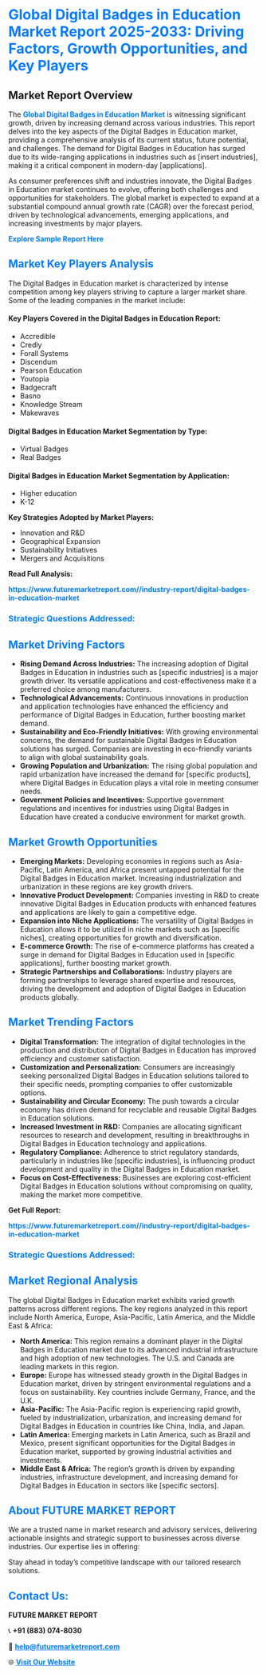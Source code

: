 <h1 style="color: #007BFF;">Global Digital Badges in Education Market Report 2025-2033: Driving Factors, Growth Opportunities, and Key Players</h1>

<section id="overview">
<h2>Market Report Overview</h2>
<p>The <a href="https://www.futuremarketreport.com//industry-report/digital-badges-in-education-market" style="color: #007BFF; text-decoration: none;"><strong>Global Digital Badges in Education Market</strong></a> is witnessing significant growth, driven by increasing demand across various industries. This report delves into the key aspects of the Digital Badges in Education market, providing a comprehensive analysis of its current status, future potential, and challenges. The demand for Digital Badges in Education has surged due to its wide-ranging applications in industries such as [insert industries], making it a critical component in modern-day [applications].</p>
<p>As consumer preferences shift and industries innovate, the Digital Badges in Education market continues to evolve, offering both challenges and opportunities for stakeholders. The global market is expected to expand at a substantial compound annual growth rate (CAGR) over the forecast period, driven by technological advancements, emerging applications, and increasing investments by major players.</p>
</section>

<section id="overview">
<p><a href="https://www.futuremarketreport.com//request-sample/reportId=56738" style="color: #007BFF; text-decoration: none;"><strong>Explore Sample Report Here</strong></a></p>
</section>

<section id="key-players">
<h2 style="color: #007BFF;">Market Key Players Analysis</h2>
<p>The Digital Badges in Education market is characterized by intense competition among key players striving to capture a larger market share. Some of the leading companies in the market include:</p>
<h4>Key Players Covered in the Digital Badges in Education Report:</h4>
<ul><li>Accredible</li><li>Credly</li><li>Forall Systems</li><li>Discendum</li><li>Pearson Education</li><li>Youtopia</li><li>Badgecraft</li><li>Basno</li><li>Knowledge Stream</li><li>Makewaves</li></ul>
<h4>Digital Badges in Education Market Segmentation by Type:</h4>
<ul><li>Virtual Badges</li><li>Real Badges</li></ul>

<h4>Digital Badges in Education Market Segmentation by Application:</h4>
<ul><li>Higher education</li><li>K-12</li></ul>
<p><strong>Key Strategies Adopted by Market Players:</strong></p>
<ul>
<li>Innovation and R&D</li>
<li>Geographical Expansion</li>
<li>Sustainability Initiatives</li>
<li>Mergers and Acquisitions</li>
</ul>
</section>

<section>
<p><strong>Read Full Analysis: </strong></p><a href="https://www.futuremarketreport.com//industry-report/digital-badges-in-education-market" style="color: #007BFF; text-decoration: none;"><strong>https://www.futuremarketreport.com//industry-report/digital-badges-in-education-market</strong></a>
<h3 style="color: #007BFF;">Strategic Questions Addressed:</h3>
</section>

<section id="driving-factors">
<h2 style="color: #007BFF;">Market Driving Factors</h2>
<ul>
<li><strong>Rising Demand Across Industries:</strong> The increasing adoption of Digital Badges in Education in industries such as [specific industries] is a major growth driver. Its versatile applications and cost-effectiveness make it a preferred choice among manufacturers.</li>
<li><strong>Technological Advancements:</strong> Continuous innovations in production and application technologies have enhanced the efficiency and performance of Digital Badges in Education, further boosting market demand.</li>
<li><strong>Sustainability and Eco-Friendly Initiatives:</strong> With growing environmental concerns, the demand for sustainable Digital Badges in Education solutions has surged. Companies are investing in eco-friendly variants to align with global sustainability goals.</li>
<li><strong>Growing Population and Urbanization:</strong> The rising global population and rapid urbanization have increased the demand for [specific products], where Digital Badges in Education plays a vital role in meeting consumer needs.</li>
<li><strong>Government Policies and Incentives:</strong> Supportive government regulations and incentives for industries using Digital Badges in Education have created a conducive environment for market growth.</li>
</ul>
</section>

<section id="growth-opportunities">
<h2 style="color: #007BFF;">Market Growth Opportunities</h2>
<ul>
<li><strong>Emerging Markets:</strong> Developing economies in regions such as Asia-Pacific, Latin America, and Africa present untapped potential for the Digital Badges in Education market. Increasing industrialization and urbanization in these regions are key growth drivers.</li>
<li><strong>Innovative Product Development:</strong> Companies investing in R&D to create innovative Digital Badges in Education products with enhanced features and applications are likely to gain a competitive edge.</li>
<li><strong>Expansion into Niche Applications:</strong> The versatility of Digital Badges in Education allows it to be utilized in niche markets such as [specific niches], creating opportunities for growth and diversification.</li>
<li><strong>E-commerce Growth:</strong> The rise of e-commerce platforms has created a surge in demand for Digital Badges in Education used in [specific applications], further boosting market growth.</li>
<li><strong>Strategic Partnerships and Collaborations:</strong> Industry players are forming partnerships to leverage shared expertise and resources, driving the development and adoption of Digital Badges in Education products globally.</li>
</ul>
</section>

<section id="trending-factors">
<h2 style="color: #007BFF;">Market Trending Factors</h2>
<ul>
<li><strong>Digital Transformation:</strong> The integration of digital technologies in the production and distribution of Digital Badges in Education has improved efficiency and customer satisfaction.</li>
<li><strong>Customization and Personalization:</strong> Consumers are increasingly seeking personalized Digital Badges in Education solutions tailored to their specific needs, prompting companies to offer customizable options.</li>
<li><strong>Sustainability and Circular Economy:</strong> The push towards a circular economy has driven demand for recyclable and reusable Digital Badges in Education solutions.</li>
<li><strong>Increased Investment in R&D:</strong> Companies are allocating significant resources to research and development, resulting in breakthroughs in Digital Badges in Education technology and applications.</li>
<li><strong>Regulatory Compliance:</strong> Adherence to strict regulatory standards, particularly in industries like [specific industries], is influencing product development and quality in the Digital Badges in Education market.</li>
<li><strong>Focus on Cost-Effectiveness:</strong> Businesses are exploring cost-efficient Digital Badges in Education solutions without compromising on quality, making the market more competitive.</li>
</ul>
</section>

<section>
<p><strong>Get Full Report: </strong></p><a href="https://www.futuremarketreport.com//industry-report/digital-badges-in-education-market" style="color: #007BFF; text-decoration: none;"><strong>https://www.futuremarketreport.com//industry-report/digital-badges-in-education-market</strong></a>
<h3 style="color: #007BFF;">Strategic Questions Addressed:</h3>
</section>


<section id="regional-analysis">
<h2 style="color: #007BFF;">Market Regional Analysis</h2>
<p>The global Digital Badges in Education market exhibits varied growth patterns across different regions. The key regions analyzed in this report include North America, Europe, Asia-Pacific, Latin America, and the Middle East & Africa:</p>
<ul>
<li><strong>North America:</strong> This region remains a dominant player in the Digital Badges in Education market due to its advanced industrial infrastructure and high adoption of new technologies. The U.S. and Canada are leading markets in this region.</li>
<li><strong>Europe:</strong> Europe has witnessed steady growth in the Digital Badges in Education market, driven by stringent environmental regulations and a focus on sustainability. Key countries include Germany, France, and the U.K.</li>
<li><strong>Asia-Pacific:</strong> The Asia-Pacific region is experiencing rapid growth, fueled by industrialization, urbanization, and increasing demand for Digital Badges in Education in countries like China, India, and Japan.</li>
<li><strong>Latin America:</strong> Emerging markets in Latin America, such as Brazil and Mexico, present significant opportunities for the Digital Badges in Education market, supported by growing industrial activities and investments.</li>
<li><strong>Middle East & Africa:</strong> The region’s growth is driven by expanding industries, infrastructure development, and increasing demand for Digital Badges in Education in sectors like [specific sectors].</li>
</ul>
</section>

<footer>
<h2 style="color: #007BFF;">About FUTURE MARKET REPORT</h2>
<p>We are a trusted name in market research and advisory services, delivering actionable insights and strategic support to businesses across diverse industries. Our expertise lies in offering:</p>

<p>Stay ahead in today’s competitive landscape with our tailored research solutions.</p>

<h2 style="color: #007BFF;">Contact Us:</h2>
<p><strong>FUTURE MARKET REPORT</strong></p>
<p>📞 <strong>+91 (883) 074-8030</strong></p>
<p>📧 <strong><a href="mailto:help@futuremarketreport.com" style="color: #007BFF;">help@futuremarketreport.com</a></strong></p>
<p>🌐 <strong><a href="https://www.futuremarketreport.com/" style="color: #007BFF;">Visit Our Website</a></strong></p>
</footer>